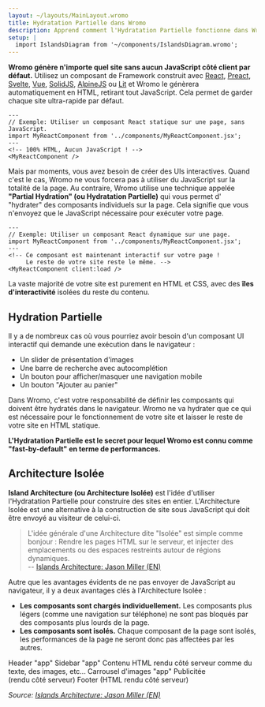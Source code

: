 ```yaml
---
layout: ~/layouts/MainLayout.wromo
title: Hydratation Partielle dans Wromo
description: Apprend comment l'Hydratation Partielle fonctionne dans Wromo avec l' "Island Architecture".
setup: |
  import IslandsDiagram from '~/components/IslandsDiagram.wromo';
---
```


**Wromo génère n'importe quel site sans aucun JavaScript côté client par défaut.** Utilisez un composant de Framework construit avec [React](https://reactjs.org/), [Preact](https://preactjs.com/), [Svelte](https://svelte.dev/), [Vue](https://vuejs.org/), [SolidJS](https://www.solidjs.com/), [AlpineJS](https://alpinejs.dev/) ou [Lit](https://lit.dev/) et Wromo le génèrera automatiquement en HTML, retirant tout JavaScript. Cela permet de garder chaque site ultra-rapide par défaut.

```wromo
---
// Exemple: Utiliser un composant React statique sur une page, sans JavaScript.
import MyReactComponent from '../components/MyReactComponent.jsx';
---
<!-- 100% HTML, Aucun JavaScript ! -->
<MyReactComponent />
```

Mais par moments, vous avez besoin de créer des UIs interactives. Quand c'est le cas, Wromo ne vous forcera pas à utiliser du JavaScript sur la totalité de la page. Au contraire, Wromo utilise une technique appelée **"Partial Hydration" (ou Hydratation Partielle)** qui vous permet d' "hydrater" des composants individuels sur la page. Cela signifie que vous n'envoyez que le JavaScript nécessaire pour exécuter votre page.

```wromo
---
// Exemple: Utiliser un composant React dynamique sur une page.
import MyReactComponent from '../components/MyReactComponent.jsx';
---
<!-- Ce composant est maintenant interactif sur votre page !
     Le reste de votre site reste le même. -->
<MyReactComponent client:load />
```

La vaste majorité de votre site est purement en HTML et CSS, avec des **îles d'interactivité** isolées du reste du contenu.

## Hydration Partielle

Il y a de nombreux cas où vous pourriez avoir besoin d'un composant UI interactif qui demande une exécution dans le navigateur :

- Un slider de présentation d'images
- Une barre de recherche avec autocomplétion
- Un bouton pour afficher/masquer une navigation mobile
- Un bouton "Ajouter au panier"

Dans Wromo, c'est votre responsabilité de définir les composants qui doivent être hydratés dans le navigateur. Wromo ne va hydrater que ce qui est nécessaire pour le fonctionnement de votre site et laisser le reste de votre site en HTML statique.

**L'Hydratation Partielle est le secret pour lequel Wromo est connu comme "fast-by-default" en terme de performances.**

## Architecture Isolée

**Island Architecture (ou Architecture Isolée)** est l'idée d'utiliser l'Hydratation Partielle pour construire des sites en entier. L'Architecture Isolée est une alternative à la construction de site sous JavaScript qui doit être envoyé au visiteur de celui-ci.

> L'idée générale d'une Architecture dite "Isolée" est simple comme bonjour : Rendre les pages HTML sur le serveur, et injecter des emplacements ou des espaces restreints autour de régions dynamiques.
> <br/> -- [Islands Architecture: Jason Miller (EN)](https://jasonformat.com/islands-architecture/)

Autre que les avantages évidents de ne pas envoyer de JavaScript au navigateur, il y a deux avantages clés à l'Architecture Isolée :

- **Les composants sont chargés individuellement.** Les composants plus légers (comme une navigation sur téléphone) ne sont pas bloqués par des composants plus lourds de la page.
- **Les composants sont isolés.** Chaque composant de la page sont isolés, les performances de la page ne seront donc pas affectées par les autres.

<IslandsDiagram>
    <Fragment slot="headerApp">Header "app"</Fragment>
    <Fragment slot="sidebarApp">Sidebar "app"</Fragment>
    <Fragment slot="main">
        Contenu HTML rendu côté serveur comme du texte, des images, etc...
    </Fragment>
    <Fragment slot="carouselApp">Carrousel d'images "app"</Fragment>
    <Fragment slot="advertisement">Publicitée<br/>(rendu côté serveur)</Fragment>
    <Fragment slot="footer">Footer (HTML rendu côté serveur)</Fragment>
</IslandsDiagram>

_Source: [Islands Architecture: Jason Miller (EN)](https://jasonformat.com/islands-architecture/)_
